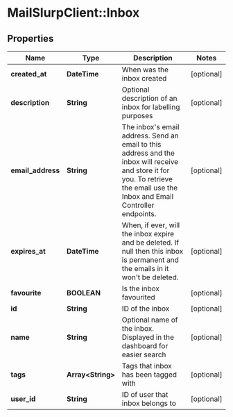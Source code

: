 # MailSlurpClient::Inbox

## Properties
Name | Type | Description | Notes
------------ | ------------- | ------------- | -------------
**created_at** | **DateTime** | When was the inbox created | [optional] 
**description** | **String** | Optional description of an inbox for labelling purposes | [optional] 
**email_address** | **String** | The inbox&#39;s email address. Send an email to this address and the inbox will receive and store it for you. To retrieve the email use the Inbox and Email Controller endpoints. | [optional] 
**expires_at** | **DateTime** | When, if ever, will the inbox expire and be deleted. If null then this inbox is permanent and the emails in it won&#39;t be deleted. | [optional] 
**favourite** | **BOOLEAN** | Is the inbox favourited | [optional] 
**id** | **String** | ID of the inbox | [optional] 
**name** | **String** | Optional name of the inbox. Displayed in the dashboard for easier search | [optional] 
**tags** | **Array&lt;String&gt;** | Tags that inbox has been tagged with | [optional] 
**user_id** | **String** | ID of user that inbox belongs to | [optional] 


